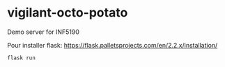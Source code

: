 # vigilant-octo-potato

Demo server for INF5190

Pour installer flask: https://flask.palletsprojects.com/en/2.2.x/installation/

    flask run
